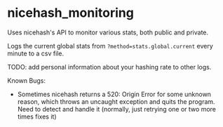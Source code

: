 # nicehash_monitoring
Uses nicehash's API to monitor various stats, both public and private.


Logs the current global stats from `?method=stats.global.current` every minute to a csv file.

TODO: add personal information about your hashing rate to other logs.

Known Bugs:

 - Sometimes nicehash returns a 520: Origin Error for some unknown reason, which throws an uncaught exception and quits the program. Need to detect and handle it (normally, just retrying one or two more times fixes it)
